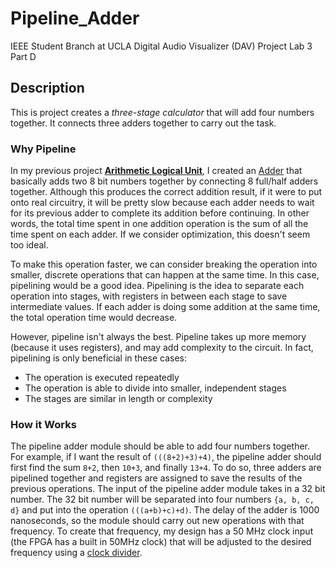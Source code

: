 # Pipeline_Adder
IEEE Student Branch at UCLA Digital Audio Visualizer (DAV) Project Lab 3 Part D

## Description
This is project creates a *three-stage calculator* that will add four numbers together. It connects three adders together to carry out the task. 

### Why Pipeline
In my previous project [**Arithmetic Logical Unit**](https://github.com/yolanda10202/Arithmetic_Logic_Unit), I created an [Adder](https://github.com/yolanda10202/Arithmetic_Logic_Unit/blob/main/addition_design.sv) that basically adds two 8 bit numbers together by connecting 8 full/half adders together. Although this produces the correct addition result, if it were to put onto real circuitry, it will be pretty slow because each adder needs to wait for its previous adder to complete its addition before continuing. In other words, the total time spent in one addition operation is the sum of all the time spent on each adder. If we consider optimization, this doesn't seem too ideal.

To make this operation faster, we can consider breaking the operation into smaller, discrete operations that can happen at the same time. In this case, pipelining would be a good idea. Pipelining is the idea to separate each operation into stages, with registers in between each stage to save intermediate values. If each adder is doing some addition at the same time, the total operation time would decrease. 

However, pipeline isn't always the best. Pipeline takes up more memory (because it uses registers), and may add complexity to the circuit. In fact, pipelining is only beneficial in these cases:
* The operation is executed repeatedly
* The operation is able to divide into smaller, independent stages
* The stages are similar in length or complexity

### How it Works
The pipeline adder module should be able to add four numbers together. For example, if I want the result of `(((8+2)+3)+4)`, the pipeline adder should first find the sum `8+2`, then `10+3`, and finally `13+4`. To do so, three adders are pipelined together and registers are assigned to save the results of the previous operations. The input of the pipeline adder module takes in a 32 bit number. The 32 bit number will be separated into four numbers `{a, b, c, d}` and put into the operation `(((a+b)+c)+d)`. The delay of the adder is 1000 nanoseconds, so the module should carry out new operations with that frequency. To create that frequency, my design has a 50 MHz clock input (the FPGA has a built in 50MHz clock) that will be adjusted to the desired frequency using a [clock divider](https://github.com/yolanda10202/Pipeline_Adder/blob/main/clk_div.sv).

